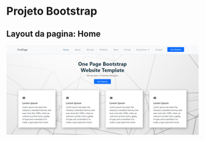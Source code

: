 <h1>Projeto Bootstrap</h1>
<h2>Layout da pagina: Home </h2>
<img src="src/assets/images/layout.PNG">